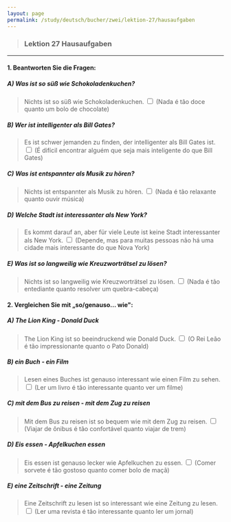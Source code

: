 ```yaml
---
layout: page
permalink: /study/deutsch/bucher/zwei/lektion-27/hausaufgaben
---
```


> ### Lektion 27 **Hausaufgaben**

---

#### 1. Beantworten Sie die Fragen:

##### A) Was ist so süß wie Schokoladenkuchen?
> Nichts ist so süß wie Schokoladenkuchen. <input type="checkbox" />
(Nada é tão doce quanto um bolo de chocolate)

##### B) Wer ist intelligenter als Bill Gates?
> Es ist schwer jemanden zu finden, der intelligenter als Bill Gates ist. <input type="checkbox" />
(É difícil encontrar alguém que seja mais inteligente do que Bill Gates)

##### C) Was ist entspannter als Musik zu hören?
> Nichts ist entspannter als Musik zu hören. <input type="checkbox" />
(Nada é tão relaxante quanto ouvir música)

##### D) Welche Stadt ist interessanter als New York?
> Es kommt darauf an, aber für viele Leute ist keine Stadt interessanter als New York. <input type="checkbox" />
(Depende, mas para muitas pessoas não há uma cidade mais interessante do que Nova York)

##### E) Was ist so langweilig wie Kreuzworträtsel zu lösen?
> Nichts ist so langweilig wie Kreuzworträtsel zu lösen. <input type="checkbox" />
(Nada é tão entediante quanto resolver um quebra-cabeça)


#### 2. Vergleichen Sie mit „so/genauso... wie":

##### A) The Lion King - Donald Duck
> The Lion King ist so beeindruckend wie Donald Duck. <input type="checkbox" />
(O Rei Leão é tão impressionante quanto o Pato Donald)

##### B) ein Buch - ein Film
> Lesen eines Buches ist genauso interessant wie einen Film zu sehen. <input type="checkbox" />
(Ler um livro é tão interessante quanto ver um filme)

##### C) mit dem Bus zu reisen - mit dem Zug zu reisen
> Mit dem Bus zu reisen ist so bequem wie mit dem Zug zu reisen. <input type="checkbox" />
(Viajar de ônibus é tão confortável quanto viajar de trem)

##### D) Eis essen - Apfelkuchen essen
> Eis essen ist genauso lecker wie Apfelkuchen zu essen. <input type="checkbox" />
(Comer sorvete é tão gostoso quanto comer bolo de maçã)

##### E) eine Zeitschrift - eine Zeitung
> Eine Zeitschrift zu lesen ist so interessant wie eine Zeitung zu lesen. <input type="checkbox" />
(Ler uma revista é tão interessante quanto ler um jornal)
